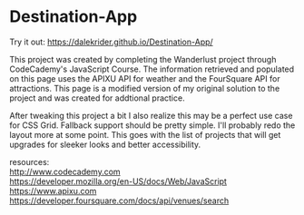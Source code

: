 # Destination-App

Try it out: https://dalekrider.github.io/Destination-App/

This project was created by completing the Wanderlust project through CodeCademy's JavaScript Course. The information retrieved and populated on this page uses the APIXU API for weather and the FourSquare API for attractions. This page is a modified version of my original solution to the project and was created for addtional practice.

After tweaking this project a bit I also realize this may be a perfect use case for CSS Grid. Fallback support should be pretty simple. I'll probably redo the layout more at some point. This goes with the list of projects that will get upgrades for sleeker looks and better accessibility.

resources: <br>
http://www.codecademy.com <br>
https://developer.mozilla.org/en-US/docs/Web/JavaScript <br>
https://www.apixu.com <br>
https://developer.foursquare.com/docs/api/venues/search
